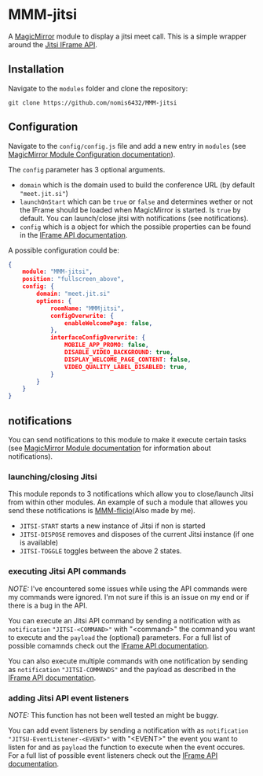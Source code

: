 # MMM-jitsi

A [MagicMirror](https://magicmirror.builders/) module to display a jitsi meet call.
This is a simple wrapper around the [Jitsi IFrame API](https://jitsi.github.io/handbook/docs/dev-guide/dev-guide-iframe).

## Installation

Navigate to the `modules` folder and clone the repository:

`git clone https://github.com/nomis6432/MMM-jitsi`

## Configuration

Navigate to the `config/config.js` file and add a new entry in `modules` (see [MagicMirror Module Configuration documentation](https://docs.magicmirror.builders/modules/configuration.html)).

The `config` parameter has 3 optional arguments.
* `domain` which is the domain used to build the conference URL (by default `"meet.jit.si"`)
* `launchOnStart` which can be `true` or `false` and determines wether or not the IFrame should be loaded when MagicMirror is started. Is `true` by default. You can launch/close jitsi with notifications (see notifications).
* `config` which is a object for which the possible properties can be found in the [IFrame API documentation](https://jitsi.github.io/handbook/docs/dev-guide/dev-guide-iframe#api).

A possible configuration could be:

```json
{
	module: "MMM-jitsi",
	position: "fullscreen_above",
	config: {
		domain: "meet.jit.si"
		options: {
			roomName: "MMMjitsi",
			configOverwrite: {
				enableWelcomePage: false,
			},
			interfaceConfigOverwrite: {
				MOBILE_APP_PROMO: false,
				DISABLE_VIDEO_BACKGROUND: true,
				DISPLAY_WELCOME_PAGE_CONTENT: false,
				VIDEO_QUALITY_LABEL_DISABLED: true,
			}
		}
	}
}
```

## notifications

You can send notifications to this module to make it execute certain tasks (see [MagicMirror Module documentation](https://docs.magicmirror.builders/development/core-module-file.html) for information about notifications).

### launching/closing Jitsi

This module reponds to 3 notifications which allow you to close/launch Jitsi from within other modules. An example of such a module that allowes you send these notifications is [MMM-flicio](https://www.github.com/nomis6432/MMM-flicio)(Also made by me).

* `JITSI-START` starts a new instance of Jitsi if non is started
* `JITSI-DISPOSE` removes and disposes of the current Jitsi instance (if one is available)
* `JITSI-TOGGLE` toggles between the above 2 states.

### executing Jitsi API commands

*NOTE:* I've encountered some issues while using the API commands were my commands were ignored. I'm not sure if this is an issue on my end or if there is a bug in the API.

You can execute an Jitsi API command by sending a notification with as `notification` `"JITSI-<COMMAND>"` with "\<command\>" the command you want to execute and the `payload` the (optional) parameters. For a full list of possible comamnds check out the [IFrame API documentation](https://jitsi.github.io/handbook/docs/dev-guide/dev-guide-iframe#controlling-the-embedded-jitsi-meet-conference).

You can also execute multiple commands with one notification by sending as `notification` `"JITSI-COMMANDS"` and the payload as described in the [IFrame API documentation](https://jitsi.github.io/handbook/docs/dev-guide/dev-guide-iframe#controlling-the-embedded-jitsi-meet-conference).

### adding Jitsi API event listeners

*NOTE:* This function has not been well tested an might be buggy.

You can add event listeners by sending a notification with as `notification` `"JITSU-EventListener-<EVENT>"` with "\<EVENT\>" the event you want to listen for and as `payload` the function to execute when the event occures. For a full list of possible event listeners check out the [IFrame API documentation](https://jitsi.github.io/handbook/docs/dev-guide/dev-guide-iframe#controlling-the-embedded-jitsi-meet-conference).
